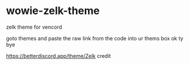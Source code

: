 # wowie-zelk-theme
zelk theme for vencord



goto themes and paste the raw link from the code into ur thems box ok ty bye

https://betterdiscord.app/theme/Zelk
credit 
